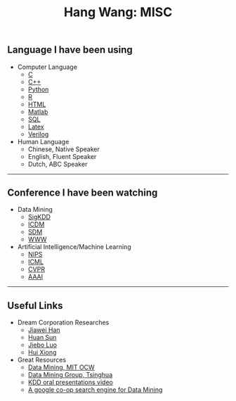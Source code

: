 ﻿---
layout: default
section: misc
title: "Hang Wang: MISC"
---

## Language I have been using
  * Computer Language
    - [C](https://www.openstack.org/)
    - [C++](https://aws.amazon.com/)
    - [Python](http://www.xenproject.org/)
    - [R](http://www.linux-kvm.org/page/Main_Page)
    - [HTML](http://openvswitch.org/)
    - [Matlab](http://openvswitch.org/)
    - [SQL](http://openvswitch.org/)
    - [Latex](http://openvswitch.org/)
    - [Verilog](http://openvswitch.org/)
  * Human Language
    - Chinese, Native Speaker
    - English, Fluent Speaker
    - Dutch, ABC Speaker


---

## Conference I have been watching
  * Data Mining
    - [SigKDD](http://www.sigkdd.org/)
    - [ICDM](http://www.cs.uvm.edu/~icdm/)
    - [SDM](http://www.siam.org/meetings/sdm07/)
    - [WWW](http://www.iw3c2.org/conferences)
  * Artificial Intelligence/Machine Learning
    - [NIPS](https://nips.cc/)
    - [ICML](https://icml.cc/)
    - [CVPR](http://cvpr2018.thecvf.com/)
    - [AAAI](https://aaai.org/Conferences/AAAI-18/)

---

## Useful Links
  * Dream Corporation Researches
    - [Jiawei Han](http://hanj.cs.illinois.edu/)
    - [Huan Sun](http://web.cse.ohio-state.edu/~sun.397/)
    - [Jiebo Luo](http://www.cs.rochester.edu/u/jluo/)
    - [Hui Xiong](http://datamining.rutgers.edu/)
  * Great Resources
    - [Data Mining, MIT OCW](http://ocw.mit.edu/OcwWeb/Sloan-School-of-Management/15-062Data-MiningSpring2003/CourseHome/)
    - [Data Mining Group, Tsinghua](http://dbgroup.cs.tsinghua.edu.cn/dmg.html) 
    - [KDD oral presentations video](http://www.videolectures.net)
    - [A google co-op search engine for Data Mining](http://www.google.com/coop/cse?cx=006422944775554126616:ixcd3tdxkke)

